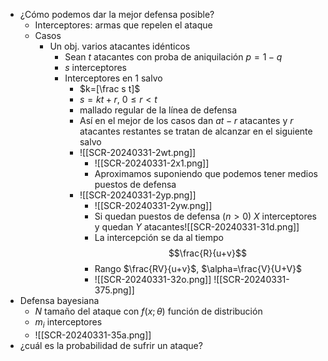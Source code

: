 - ¿Cómo podemos dar la mejor defensa posible?
	- Interceptores: armas que repelen el ataque
	- Casos
		- Un obj. varios atacantes idénticos
			- Sean $t$ atacantes con proba de aniquilación $p=1-q$
			- $s$ interceptores
			- Interceptores en 1 salvo
				- $k=[\frac s t]$
				- $s=kt+r$, $0\leqslant r<t$
				- mallado regular de la línea de defensa
				- Así  en el mejor de los casos dan $at-r$ atacantes y $r$ atacantes restantes se tratan de alcanzar en el siguiente salvo
				- ![[SCR-20240331-2wt.png]]
					- ![[SCR-20240331-2x1.png]]
					- Aproximamos suponiendo que podemos tener medios puestos de defensa
				- ![[SCR-20240331-2yp.png]]
					- ![[SCR-20240331-2yw.png]]
					- Si quedan puestos de defensa ($n>0$) $X$ interceptores y quedan $Y$ atacantes![[SCR-20240331-31d.png]]
					- La intercepción se da al tiempo $$\frac{R}{u+v}$$
					- Rango $\frac{RV}{u+v}$, $\alpha=\frac{V}{U+V}$
					- ![[SCR-20240331-32o.png]] ![[SCR-20240331-375.png]]
- Defensa bayesiana
	- $N$ tamaño del ataque con $f(x;\theta)$ función de distribución
	- $m_i$ interceptores
	- ![[SCR-20240331-35a.png]]
- ¿cuál es la probabilidad de sufrir un ataque?